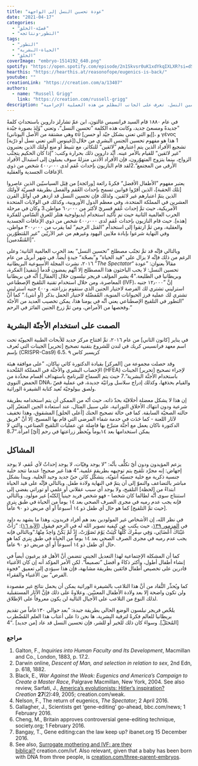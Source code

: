 ```yaml
---
title: "عودة تحسين النسل إلى الواجهة"
date: "2021-04-17"
categories:
  - "قضيّة-الخلق"
  - "التطور-ونتائجه"
tags:
  - "التطور"
  - "الحياة-البشرية"
  - "الخلق"
coverImage: "embryo-1514192_640.png"
spotify: "https://open.spotify.com/episode/2n1Skvsr0uK1xdYkqIXLXR?si=dSKIJtxNR9G7PJEl73O2VQ"
hearthis: "https://hearthis.at/reasonofope/eugenics-is-back/"
youtube: ""
creationLink: "https://creation.com/a/13407"
authors:
  - name: "Russell Grigg"
    link: "https://creation.com/russell-grigg"
description: "هل ترغب في الحصول على أبناء بمواصفات خاصّة. إليك الحل: إنَّه تحسين النسل. تعرف على الجانب المظلم من هذه العملية الإجرامية."
---
```


في عام ١٨٨٠ قام السيد فرانسيس غالتون، ابن عمّ تشارلز داروين باستحداثِ كلمةً جديدةً ومسعىً جديد، وكانت هذه الكلمة ”تحسين النسل“، وتعني ”وُلِدَ بصورة جيّدة“ (وهي مشتقة من الأصل اليوناني εὖ \[إيو التي تعني بشكل جيّد أو حسن\]، و γένος \[غينوس التي تعني نسل أو ذرّية\]).1 هذا هو مفهوم تحسين الجنس البشري من خلال تشجيع الأفراد الذين يتم اعتبارهم ”لائقين“ للتكاثر، مع تثبيط أو منع أولئك الذين يعتبرون ”غير لائقين“ للقيام بالأمر عينه. أيَّد داروين ذلك بحرارة وكتب: ”إذا كان الحكيم يتجنَّب الزواج، بينما يتزوج المتهوّرون، فإن الأفراد الأدنى منزلةً سوف يميلون إلى استبدال الأفراد الأرقى من المجتمع“.2لقد قام النازيون بإحداث عُقم لدى ٤٠٠٫٠٠٠ شخص من ذوي الإعاقات الجسدية والعقلية.

يعتبر مفهوم ”الأطفال الأفضل“ فكرةً رائعة \[ورائجة\] من قِبَل السياسيّين الذين عاصروا \[تلك الحقبة\]، الذين أقرّوا قوانين تسمح بإحداث العُقم والفصل بطريقة قسريّة لأولئك الذين يتمّ اعتبارهم غير لائقين. ولذلك فإن تحسين النسل قد ازدهر في أوائل القرن العشرين في المملكة المتحدة، وفي معظم الدول الأوروبية، وكذلك في الولايات المتحدة الأمريكية، حيث تمَّ إحداث عُقمٍ قسريّ لأكثر من ٦٠٫٠٠٠ مواطن.3 وكان في مرحلة الحرب العالمية الثانية حيث تم تأكيد استخدام أيديولوجية هتلر للعرق السّامي للفكرة \[هذه\]. حيث قام النازيون بإحداث عُقمٍ لدى ٤٠٠٫٠٠٠ شخص من ذوي الإعاقات الجسدية والعقلية، ومن ثمَّ ارتقوا إلى استخدام ”القتل الرحيم“ لما يقرب من ٣٠٠٫٠٠٠ مواطن، وفي النهاية شرعوا بإبادة ملايين اليهود وغيرهم من غير الآريّين ”غير المُتطوّرين \[المُتقّدمين\]“.

وبالتالي فإنَّه قد تمَّ تجنّب مصطلح ”تحسين النسل“ بعد الحرب العالمية الثانية؛ وعلى الرغم من ذلك فإنَّه لا يزال على ”قيد الحياة“ و”بصحّة“ جيدةٍ أيضاً. في شهر أبريل من عام ٢٠١٦، نشرت المجلة الأسبوعية البريطانية ”_The Spectator_“ مقالاً بعنوان: ”عودة تحسين النسل: لا يحب الباحثون هذا المصطلح إلا أنَّهم يمضون قُدماً \[بتنفيذ\] الفكرة، وبريطانيا في الطليعة.“4 يشير المؤلف فريجر نيلسون خلال \[المقال\] أنَّه في بريطانيا المعاصرة، ومن خلال استخدام تقنية التلقيح الإصطناعي (IVF)، إنَّ ”١٢٫٠٠٠ جنيه استرليني تشتري لك الفرصة لاختيار الجنين الذي ستقوم بزراعته. و٤٠٠ جنيه استرليني تشتري لك عملية فرز الحيوانات المنوية، المُفضّلة لاختيار الحمل بذكر (أو أنثى).“ كما أنَّ ”التطور في التلقيح الإصطناعي يعني أنَّه في يومنا هذا، يمكن تخصيب العديد من الأجنّة وفحصها من الأمراض، ومن ثمَّ زرع الجنين الفائز في الرحم.“

## الصمت على استخدام الأجنّة البشرية

في يناير \[كانون الثاني\] من عام ٢٠١٦، تمَّ افتتاح مركز جديد للأبحاث الطبية الحيويّة تحت اسم معهد فرانسيس كريك في لندن للشروع بتقنية تصحيح \[تحرير\] الجينات التي تُعرف بإسم (CRISPR-Cas9) كريسبر كاس ٩ .6،5

وقد حصلت مجموعة من \[المركز\] بقيادة الدكتورة كاثي نياكان، ”على موافقة هيئة الإخصاب البشري والأجنَّة في المملكة المُتَّحدة (HFEA) لإجراء تصحيح \[تحرير\] الجينات باستخدام الأجنَّة البشرية“.7 حيث يتم السماح للبرنامج باستهداف أقسام محدَّدة من الحمض النووي DNA، والقيام بحذفها، وكذلك إدراج سلاسل وراثيّة جديدة، في عملية قصّ ولصق بيولوجيّة تُعيد كتابة الشيفرة الوراثية.

إن هذا لا يشكل معضلة أخلاقيّة بحدّ ذاته، حيث أنّه من الممكن أن يتم استخدامه بطريقة شرعية ودون انتهاك الأخلاق التوراتية، على سبيل المثال، عند استعادة الجين المتغيّر إلى حالته الصحيّة السابقة. كما في حالة تصحيح الحنك \[أعلى الحلق\] المشقوق، وهذا تخفيف لآثار اللعنة - كما حَدَث في خدمة شفاء المرضى التي قام بها المسيح. إلا أنَّ ”فريق الدكتورة ناكان يعمل مع أجنَّة متبرَّع بها فاضلة عن عمليات التلقيح الصناعي، والتي لا يمكن استخدامها بعد ١٤يوماً ويُحظَّر زراعتها في رحم \[أيّ\] امرأة.“8،7

## المشاكل

يزعم المؤيدون ودون أيّ تكلُّف بأنَّه: ”لا يوجد وفيّات، لا يوجد إحداثٌ لأي عُقم، لا يوجد إجهاض: إنه مجرَّد تلقيح يتم توجيهه بطريقة علمية.“4 هذا غير صحيح! عندما تتحد خلية جنسية ذكرية مع خلية جنسيّة أنثويّة، يتشكُّل كائن حيّ جديد وحيد الخلية. ويبدأ بشكل مباشر بالتضاعف والنموّ إلى أن يتمّ في النهاية ولادة طفل. وبالتالي فإنَّه على قيد الحياة ابتداءً من \[لحظة\] التلقيح، ولا يوجد أي سبب عقلاني أو علمي أو توراتي يفضي إلى استنتاج سوى أنَّه لطالما كان شخصا - فهو شخص فريد جينياً \[لكنّه\] غير مولود. وبالتالي فإنه يجب عدم رميه في مجرى الصرف الصحي بعد ١٤ يوماً من الحياة في طبق بِتري \[حيث تمَّ التلقيح\] كما هو حال أي طفل ذو ١٤ أسبوعاً أو أي مريض ذو ٩٠ عاماً.

في نظر الله، إن الأشخاص غير المولودين بعد هم أفراد فريدون، وهذا ما يشهد به داود في [المزمور ١٣٩](https://biblia.com/bible/ar-vandyke/Ps139)، حيث يكتب عن كيفية تصوير الله له في الرحم فيقول ([الآية ١٦](https://biblia.com/bible/ar-vandyke/Ps139:16)): ”رَأَتْ عَيْنَاكَ أَعْضَائِي، وَفِي سِفْرِكَ كُلُّهَا كُتِبَتْ يَوْمَ تَصَوَّرَتْ، إِذْ لَمْ يَكُنْ وَاحِدٌ مِنْهَا.“وبالتالي فإنه يجب عدم رميه في مجرى الصرف الصحي بعد ١٤ يوماً من الحياة في طبق بِتري كما هو حال أي طفل ذو ١٤ أسبوعاً أو أي مريض ذو ٩٠ عاماً.

كما أن المشكلة الإجتماعية لهذا التعديل الجيني تتضمن أنَّ الأهل قد يرغبون أيضاً في إنشاء أطفال أطول، وأكثر ذكاءً و أفضل ”تصميماً“. لكن الأمر المؤكد أنه إن كان الأغنياء قادرين على تخصيص أطفال فائقين بطريقة مشابهة، فإن هذا سيؤدي إلى تعميق ”فجوة الفرص“ بين الأغنياء والفقراء.

كما ويُحذِّر النُّقاد من أنَّ هذا التلاعب بالشيفرة الوراثية يمكن أن يحمل نتائج غير مقصودة ولن تكون واضحة إلا بعد ولادة الأطفال المعنيّين. وعلاوةً على ذلك فإنَّ الآثار المستقبلية لذلك النوع من التلاعب على الأجيال التالية لن يكون معروفاً على الإطلاق.

يلخّص فريجر نيلسون الوضع الحالي بطريقة جيدة: ”بعد حوالي ١٣٠عاماً من تقديم بريطانيا للعالم فكرةً لترقية البشرية، ها نحن ذا على أعتاب هذا العلم المُضّطرب \[المُختَلّ\]. وسواءَ كان ذلك للخير أو للشر، فإن تحسين النسل قد عاد \[من جديد\] .“4

### مراجع

1. Galton, F., *Inquiries into Human Faculty and Its Development*, Macmillan and Co., London, 1883, p. 17.2.
2. Darwin online, *Descent of Man, and selection in relation to sex*, 2nd Edn, p. 618, 1882.
3. Black, E., *War Against the Weak: Eugenics and America’s Campaign to Create a Master Race*, Palgrave Macmillan, New York, 2004. See also review, Sarfati, J., [America’s evolutionists: Hitler’s inspiration?](https://creation.com/americas-evolutionists-hitlers-inspiration)*Creation* **27**(2):49, 2005; creation.com/weak.
4. Nelson, F., The return of eugenics, *The Spectator*; 2 April 2016.
5. Gallagher, J., Scientists get ‘gene-editing’ go-ahead, bbc.com/news; 1 February 2016.
6. Cheng, M., Britain approves controversial gene-editing technique, society.org; 1 February 2016.
7. Bangay, T., Gene editing:can the law keep up? ibanet.org 15 December 2016.
8. See also, [Surrogate mothering and IVF: are they biblical?](https://creation.com/surrogate-mothering-and-ivf-are-they-biblical) creation.com/ivf. Also relevant, given that a baby has been born with DNA from three people, is [creation.com/three-parent-embryos](https://creation.com/three-parent-embryos).
